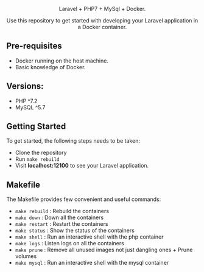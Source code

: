 <p align="center"> Laravel + PHP7 + MySql + Docker. </p>
<p align="center">Use this repository to get started with developing your Laravel application in a Docker container.</p>

## Pre-requisites

- Docker running on the host machine.
- Basic knowledge of Docker.

## Versions:
- PHP ^7.2
- MySQL ^5.7

## Getting Started

To get started, the following steps needs to be taken:

- Clone the repository
- Run `make rebuild`
- Visit **localhost:12100** to see your Laravel application.


## Makefile
The Makefile provides few convenient and useful commands:
- `make rebuild` : Rebuild the containers
- `make down` : Down all the containers
- `make restart` : Restart the containers
- `make status` : Show the status of the containers
- `make shell` : Run an interactive shell with the php container
- `make logs` : Listen logs on all the containers
- `make prune` : Remove all unused images not just dangling ones + Prune volumes
- `make mysql` : Run an interactive shell with the mysql  container
